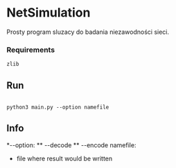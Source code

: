 # NetSimulation

Prosty program sluzacy do badania niezawodności sieci.

### Requirements

```
zlib
```

## Run

```

python3 main.py --option namefile

```


## Info
*--option:
** --decode
** --encode
namefile:
* file where result would be written
